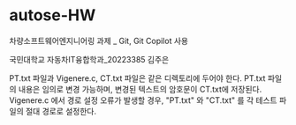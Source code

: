 # autose-HW
차량소프트웨어엔지니어링 과제 _ Git, Git Copilot 사용

국민대학교 자동차IT융합학과_20223385 김주은

PT.txt 파일과 Vigenere.c, CT.txt 파일은 같은 디렉토리에 두어야 한다.
PT.txt 파일의 내용은 임의로 변경 가능하며, 변경된 텍스트의 암호문이 CT.txt에 저장된다.
Vigenere.c 에서 경로 설정 오류가 발생할 경우, "PT.txt" 와 "CT.txt" 를 각 테스트 파일의 절대 경로로 설정한다.
